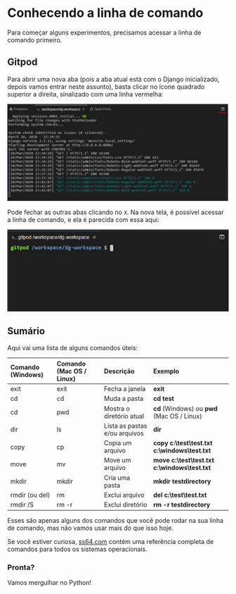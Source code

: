 # Conhecendo a linha de comando

Para começar alguns experimentos, precisamos acessar a linha de comando primeiro.

## Gitpod

Para abrir uma nova aba \(pois a aba atual está com o Django inicializado, depois vamos entrar neste assunto\), basta clicar no ícone quadrado superior a direita, sinalizado com uma linha vermelha:

![Tela do Django inicializado](../.gitbook/assets/image%20%2820%29.png)

Pode fechar as outras abas clicando no `X`. Na nova tela, é possível acessar a linha de comando, e ela é parecida com essa aqui:

![Prompt Gitpod](../.gitbook/assets/image%20%2815%29.png)

## Sumário

Aqui vai uma lista de alguns comandos úteis:

| Comando \(Windows\) | Comando \(Mac OS / Linux\) | Descrição | Exemplo |
| :--- | :--- | :--- | :--- |
| exit | exit | Fecha a janela | **exit** |
| cd | cd | Muda a pasta | **cd test** |
| cd | pwd | Mostra o diretório atual | **cd** \(Windows\) ou **pwd** \(Mac OS / Linux\) |
| dir | ls | Lista as pastas e/ou arquivos | **dir** |
| copy | cp | Copia um arquivo | **copy c:\test\test.txt c:\windows\test.txt** |
| move | mv | Move um arquivo | **move c:\test\test.txt c:\windows\test.txt** |
| mkdir | mkdir | Cria uma pasta | **mkdir testdirectory** |
| rmdir \(ou del\) | rm | Exclui arquivo | **del c:\test\test.txt** |
| rmdir /S | rm -r | Exclui diretório | **rm -r testdirectory** |

Esses são apenas alguns dos comandos que você pode rodar na sua linha de comando, mas não vamos usar mais do que isso hoje.

Se você estiver curiosa, [ss64.com](http://ss64.com/) contém uma referência completa de comandos para todos os sistemas operacionais.

### Pronta? <a id="pronta"></a>

Vamos mergulhar no Python!

